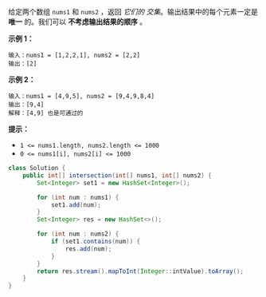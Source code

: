 给定两个数组 `nums1` 和 `nums2` ，返回 *它们的* *交集*。输出结果中的每个元素一定是 **唯一** 的。我们可以 **不考虑输出结果的顺序** 。

**示例 1：**

```
输入：nums1 = [1,2,2,1], nums2 = [2,2]
输出：[2]
```

**示例 2：**

```
输入：nums1 = [4,9,5], nums2 = [9,4,9,8,4]
输出：[9,4]
解释：[4,9] 也是可通过的
```

**提示：**

- `1 <= nums1.length, nums2.length <= 1000`
- `0 <= nums1[i], nums2[i] <= 1000`

```java
class Solution {
    public int[] intersection(int[] nums1, int[] nums2) {
        Set<Integer> set1 = new HashSet<Integer>();

        for (int num : nums1) {
            set1.add(num);
        }
        Set<Integer> res = new HashSet<>();

        for (int num : nums2) {
            if (set1.contains(num)) {
                res.add(num);
            }
        }
        return res.stream().mapToInt(Integer::intValue).toArray();
    }
}
```

